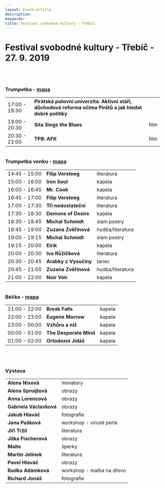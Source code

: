 ```yaml
---
layout: blank-article
description: 
keywords: 
title: Festival svobodné kultury - Třebíč
---
```


<div class="pce-hero pce-hero--entry">
    <div class="pce-hero__content">
        <h1 class="c-page-title">Festival svobodné kultury - Třebíč - 27. 9. 2019</h1><br><br>        
    </div>
</div>
<div class="row o-section-block c-emphasized-text">    
    <div class="medium-12 large-12 columns">
        <section class="o-section">
            <div class="o-secion-header o-section-header--bordered">
                <h3 class="o-section__heading t-h4-super">Trumpetka - <a href="https://goo.gl/maps/T3ubTayHNZLt95FF7" target="_blank" rel="noopener">mapa</a></h3>
            </div>
            <div class="u-1margin--top">
                <table>                  
                  <tr>
                    <td>17:00 - 18:30</td>
                    <td><b>Pirátská putovní univerzita: Aktivní stáří, důchodová reforma očima Pirátů a jak hledat dobré politiky</b></td>
                    <td></td>
                  </tr> 
                  <tr>
                    <td>19:00 - 20:30</td>
                    <td><b>Sita Sings the Blues</b></td>
                    <td>film</td>
                  </tr>  
                  <tr>
                    <td>20:30 - 22:00</td>
                    <td><b>TPB: AFK</b></td>
                    <td>film</td>
                  </tr> 
                </table>
            </div>
        </section>
    </div>
    <div class="medium-12 large-12 columns">
        <section class="o-section">
            <div class="o-secion-header o-section-header--bordered">
                <h3 class="o-section__heading t-h4-super">Trumpetka venku - <a href="https://goo.gl/maps/T3ubTayHNZLt95FF7" target="_blank" rel="noopener">mapa</a></h3>
            </div>
            <div class="u-1margin--top">
                <table>
                  <tr>
                    <td>14:45 - 15:00</td>
                    <td><b>Filip Versteeg</b></td>
                    <td>literatura</td>
                  </tr>
                  <tr>
                    <td>15:00 - 16:00</td>
                    <td><b>Iron Soul</b></td>
                    <td>kapela</td>
                  </tr>     
                  <tr>
                    <td>16:00 - 16:45</td>
                    <td><b>Mr. Cook</b></td>
                    <td>kapela</td>
                  </tr> 
                  <tr>
                    <td>16:45 - 17:00</td>
                    <td><b>Filip Versteeg</b></td>
                    <td>literatura</td>
                  </tr>
                  <tr>
                    <td>17:00 - 17:30</td>
                    <td><b>Tři nedostateční</b></td>
                    <td>literatura</td>
                  </tr>
                  <tr>
                    <td>17:30 - 18:30</td>
                    <td><b>Demons of Desire</b></td>
                    <td>kapela</td>
                  </tr>
                  <tr>
                    <td>18:30 - 18:45</td>
                    <td><b>Michal Schmidt</b></td>
                    <td>slam poetry</td>
                  </tr>
                  <tr>
                    <td>18:45 - 19:00</td>
                    <td><b>Zuzana Zvěřinová</b></td>
                    <td>hudba/literatura</td>
                  </tr>
                  <tr>
                    <td>19:00 - 19:15</td>
                    <td><b>Michal Schmidt</b></td>
                    <td>slam poetry</td>
                  </tr>
                  <tr>
                    <td>19:15 - 20:00</td>
                    <td><b>Eirik</b></td>
                    <td>kapela</td>
                  </tr>
                  <tr>
                    <td>20:00 - 20:30</td>
                    <td><b>Iva Růžičková</b></td>
                    <td>literatura</td>
                  </tr>                  
                  <tr>
                    <td>20:30 - 20:45</td>
                    <td><b>Arabky z Vysočiny</b></td>
                    <td>tanec</td>
                  </tr>
                  <tr>
                    <td>20:45 - 21:00</td>
                    <td><b>Zuzana Zvěřinová</b></td>
                    <td>hudba/literatura</td>
                  </tr>
                  <tr>
                    <td>21:00 - 22:00</td>
                    <td><b>Noir Voir</b></td>
                    <td>kapela</td>
                  </tr> 
                </table>
            </div>
        </section>
    </div>
    <div class="medium-12 large-12 columns">
        <section class="o-section">
            <div class="o-secion-header o-section-header--bordered">
                <h3 class="o-section__heading t-h4-super">Béčko - <a href="https://goo.gl/maps/W7AKiTioRjeU2ciw5" target="_blank" rel="noopener">mapa</a></h3>
            </div>
            <div class="u-1margin--top">
                <table>
                  <tr>
                    <td>21:00 - 22:00</td>
                    <td><b>Break Falls</b></td>
                    <td>kapela</td>
                  </tr> 
                  <tr>
                    <td>22:00 - 23:00</td>
                    <td><b>Eugene Morrow</b></td>
                    <td>kapela</td>
                  </tr>   
                  <tr>
                    <td>23:00 - 00:00</td>
                    <td><b>Vzhůru a níž</b></td>
                    <td>kapela</td>
                  </tr> 
                  <tr>
                    <td>00:00 - 01:00</td>
                    <td><b>The Desperate Mind</b></td>
                    <td>kapela</td>                    
                  </tr> 
                  <tr>
                    <td>01:00 - 02:00</td>
                    <td><b>Ortodoxní Jidáš</b></td>
                    <td>kapela</td>
                  </tr> 
                </table>
            </div>
        </section>
    </div>    
    <br>
    <br>
    <div class="medium-12 large-12 columns">
        <section class="o-section">
            <div class="o-secion-header o-section-header--bordered">
                <h3 class="o-section__heading t-h4-super">Výstava</h3>
            </div>
            <div class="u-1margin--top">
                <table>
                  <tr>
                    <td><b>Alena Nixová</b></td>
                    <td>miniatury</td>                    
                  </tr>
                  <tr>
                    <td><b>Alena Spruijtová</b></td>
                    <td>obrazy</td>                    
                  </tr>       
                  <tr>
                    <td><b>Anna Lorencová</b></td>
                    <td>obrazy</td>                    
                  </tr>
                  <tr>
                    <td><b>Gabriela Václavková</b></td>
                    <td>obrazy</td>                    
                  </tr>  
                  <tr>
                    <td><b>Jakub Hlaváč</b></td>
                    <td>fotografie</td>                    
                  </tr>
                  <tr>
                    <td><b>Jana Pašková</b></td>
                    <td>workshop - vinuté perle</td>                    
                  </tr>
                  <tr>
                    <td><b>Jiří Tržil</b></td>
                    <td>literatura</td>                    
                  </tr>
                  <tr>
                    <td><b>Jitka Fischerová</b></td>
                    <td>obrazy</td>                    
                  </tr> 
                  <tr>
                    <td><b>Maite</b></td>
                    <td>šperky</td>                    
                  </tr>
                  <tr>
                    <td><b>Martin Jelínek</b></td>
                    <td>literatura</td>                    
                  </tr>
                  <tr>
                    <td><b>Pavel Hlaváč</b></td>
                    <td>obrazy</td>                    
                  </tr>                                                                                       
                  <tr>
                    <td><b>Radka Adámková</b></td>
                    <td>workshop - malba na dřevo</td>                    
                  </tr> 
                  <tr>
                    <td><b>Richard Jonáš</b></td>
                    <td>fotografie</td>                    
                  </tr>
                </table>
            </div>
        </section>
    </div>
</div>

